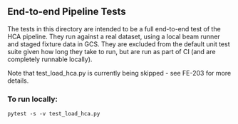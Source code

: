 ## End-to-end Pipeline Tests

The tests in this directory are intended to be a full end-to-end test of the HCA pipeline. 
They run against a real dataset, using a local beam runner and staged fixture data in
GCS. They are excluded from the default unit test suite given how long they take to run,
but are run as part of CI (and are completely runnable locally).

Note that test_load_hca.py is currently being skipped - see FE-203 for more details.

### To run locally:

`pytest -s -v test_load_hca.py`